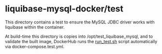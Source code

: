 # liquibase-mysql-docker/test

This directory contains a test to ensure the MySQL JDBC driver works with liquibase within the container.

At build-time this directory is copies into /opt/test_liquibase_mysql, and to validate the built image, DockerHub runs the [run_test.sh](./run_test.sh) script automatically via docker-compose.test.yml.
